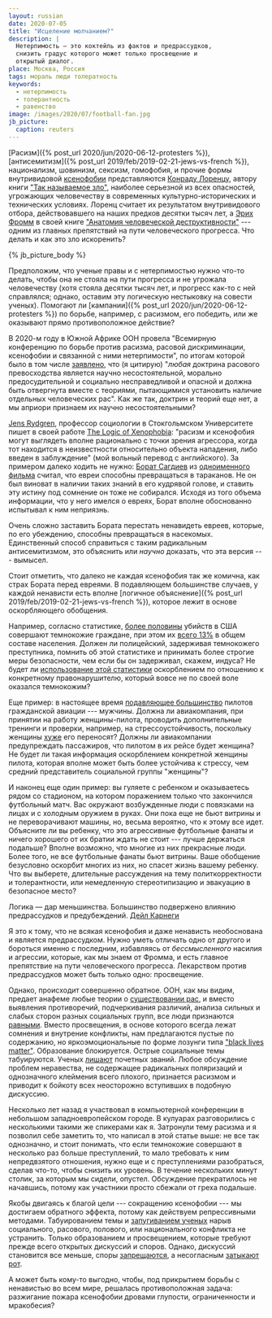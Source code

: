 ```yaml
---
layout: russian
date: 2020-07-05
title: "Исцеление молчанием?"
description: |
  Нетерпимость — это коктейль из фактов и предрассудков,
  снизить градус которого может только просвещение и
  открытый диалог.
place: Москва, Россия
tags: мораль люди толератность
keywords:
  - нетерпимость
  - толерантность
  - равенство
image: /images/2020/07/football-fan.jpg
jb_picture:
  caption: reuters
---
```


[Расизм]({% post_url 2020/jun/2020-06-12-protesters %}),
[антисемитизм]({% post_url 2019/feb/2019-02-21-jews-vs-french %}),
национализм, шовинизм, сексизм, гомофобия,
и прочие формы внутривидовой
[ксенофобии](https://ru.wikipedia.org/wiki/%D0%9A%D1%81%D0%B5%D0%BD%D0%BE%D1%84%D0%BE%D0%B1%D0%B8%D1%8F)
представляются
[Конраду Лоренцу](https://ru.wikipedia.org/wiki/%D0%9B%D0%BE%D1%80%D0%B5%D0%BD%D1%86,_%D0%9A%D0%BE%D0%BD%D1%80%D0%B0%D0%B4),
автору книги ["Так называемое зло"](https://www.litres.ru/konrad-lorenc/agressiya-tak-nazyvaemoe-zlo/),
наиболее серьезной из всех опасностей, угрожающих человечеству
в современных культурно-исторических и технических условиях.
Лоренц считает их результатом внутривидового отбора, действовавшего на наших
предков десятки тысяч лет, а
[Эрих Фромм](https://ru.wikipedia.org/wiki/%D0%A4%D1%80%D0%BE%D0%BC%D0%BC,_%D0%AD%D1%80%D0%B8%D1%85)
в своей книге
["Анатомия человеческой деструктивности"](https://www.litres.ru/erih-fromm/anatomiya-chelovecheskoy-destruktivnosti/) ---
одним из главных препятствий на пути человеческого прогресса.
Что делать и как это зло искоренить?

{% jb_picture_body %}

<!--more-->

Предположим, что ученые правы и с нетерпимостью нужно что-то делать,
чтобы она не стояла на пути прогресса и не угрожала человечеству
(хотя стояла десятки тысяч лет, и прогресс как-то с ней справлялся;
однако, оставим эту логическую нестыковку на совести ученых).
Помогают ли [кампании]({% post_url 2020/jun/2020-06-12-protesters %})
по борьбе, например, с расизмом, его победить,
или же оказывают прямо противоположное действие?

В 2020-м году в Южной Африке ООН провела "Всемирную конференцию
по борьбе против расизма, расовой дискриминации, ксенофобии и связанной с ними
нетерпимости", по итогам которой было в том числе
[заявлено](https://www.ohchr.org/Documents/Publications/Durban_rus.pdf),
что (я цитирую) "_любая_ доктрина расового превосходства является
научно несостоятельной, морально предосудительной и социально несправедливой
и опасной и должна быть отвергнута вместе с теориями, пытающимися
установить наличие отдельных человеческих рас". Как же так, доктрин и теорий
еще нет, а мы априори признаем их научно несостоятельными?

[Jens Rydgren](https://en.wikipedia.org/wiki/Jens_Rydgren),
профессор социологии в Стокгольмском Университете пишет в своей
работе [The Logic of Xenophobia](https://journals.sagepub.com/doi/10.1177/1043463104043712):
"расизм и ксенофобия могут выглядеть вполне рационально с точки зрения агрессора, когда
тот находится в неизвестности относительно объекта нападения, либо введен
в заблуждение" (мой вольный перевод с английского).
За примером далеко ходить не нужно:
[Борат Сагдиев](https://ru.wikipedia.org/wiki/%D0%91%D0%BE%D1%80%D0%B0%D1%82_%D0%A1%D0%B0%D0%B3%D0%B4%D0%B8%D0%B5%D0%B2)
из [одноименного фильма](https://ru.wikipedia.org/wiki/%D0%91%D0%BE%D1%80%D0%B0%D1%82)
считал, что евреи способны превращаться в тараканов.
Не он был виноват в наличии таких знаний в его кудрявой голове,
и ставить эту истину под сомнение он тоже не собирался.
Исходя из того объема информации, что у него имелся о евреях,
Борат вполне обоснованно испытывал к ним неприязнь.

Очень сложно заставить Бората перестать ненавидеть евреев,
которые, по его убеждению, способны
превращаться в насекомых. Единственный способ справиться с таким
радикальным антисемитизмом, это объяснить или
_научно_ доказать, что эта версия --- вымысел.

Стоит отметить, что далеко не каждая ксенофобия так же комична,
как страх Бората перед евреями.
В подавляющем большинстве случаев, у каждой
ненависти есть вполне [логичное объяснение]({% post_url 2019/feb/2019-02-21-jews-vs-french %}),
которое лежит в основе оскорбляющего обобщения.

Например, согласно статистике,
[более половины](https://en.wikipedia.org/wiki/Race_and_crime_in_the_United_States#Homicide)
убийств в США совершают темнокожие граждане, при этом
их [всего 13%](https://en.wikipedia.org/wiki/Race_and_ethnicity_in_the_United_States)
в общем составе населения. Должен ли полицейский, задерживая темнокожего
преступника, помнить об этой статистике и принимать более строгие меры
безопасности, чем если бы он задерживал, скажем, индуса? Не будет ли
[использование этой статистики](https://habr.com/ru/post/394313/)
оскорблением по отношению к конкретному правонарушителю,
который вовсе не по своей воле оказался темнокожим?

Еще пример: в настоящее время
[подавляющее большинство](https://www.biletik.aero/handbook/blog/pochemu-v-grazhdanskoy-aviatsii-tak-malo-zhenshchin-pilotov/)
пилотов гражданской авиации --- мужчины. Должна ли авиакомпания, при принятии
на работу женщины-пилота, проводить дополнительные тренинги и проверки, например,
на стрессоустойчивость, поскольку
женщины [хуже](https://womo.ua/nakryilo-pochemu-zhenshhinyi-perenosyat-stress-huzhe-chem-muzhchinyi/)
его переносят? Должны ли авиакомпании предупреждать пассажиров, что пилотом
в их рейсе будет женщина? Не будет ли такая информация оскорблением
конкретной женщины пилота, которая вполне может быть более устойчива к стрессу,
чем средний представитель социальной группы "женщины"?

И наконец еще один пример: вы гуляете с ребенком и оказываетесь
рядом со стадионом, на котором поражением только
что закончился футбольный матч. Вас окружают
возбужденные люди с повязками на лицах и с холодным оружием в руках.
Они пока еще не бьют витрины и не переворачивают машины, но, весьма вероятно,
что к этому все идет. Объясните ли вы ребенку, что это агрессивные
футбольные фанаты и ничего хорошего от их братии ждать не стоит --- лучше
держаться подальше? Вполне возможно, что многие из них прекрасные люди.
Более того, не все футбольные фанаты бьют витрины. Ваше обобщение безусловно
оскорбит многих из них, но спасет жизнь вашему ребенку. Что вы выберете,
длительные рассуждения на тему политкорректности и толерантности, или
немедленную стереотипизацию и эвакуацию в безопасное место?

<aside class="quote">
Логика — дар меньшинства. Большинство подвержено влиянию предрассудков и предубеждений.
<span><a href="https://citaty.info/quote/249043">Дейл Карнеги</a></span>
</aside>

Я это к тому, что не всякая ксенофобия и даже ненависть необоснована и
является предрассудком. Нужно уметь отличать одно от другого и бороться
именно с последним, избавляясь от
_бессмысленного_ насилия и агрессии, которые, как мы знаем от Фромма,
и есть главное препятствие на пути человеческого прогресса. Лекарством
против предрассудков может быть только одно: просвещение.

Однако, происходит совершенно обратное. ООН, как мы видим, предает
анафеме любые теории о [существовании рас](https://ru.wikipedia.org/wiki/%D0%A0%D0%B0%D1%81%D0%B0),
и вместо выявления противоречий,
подчеркивания различий, анализа сильных и слабых сторон разных социальных
групп, все люди признаются [равными](https://en.wikipedia.org/wiki/All_men_are_created_equal).
Вместо просвещения, в основе которого всегда лежат сомнения
и внутрение конфликты, нам предлагаются пустые по содержанию, но яркоэмоциональные
по форме лозунги типа ["black lives matter"](https://ru.wikipedia.org/wiki/Black_Lives_Matter).
Образование блокируется.
Острые социальные темы табуируются.
Ученых [лишают](https://ru.euronews.com/2019/01/14/ru-dna-james-watson-stripped-of-honours) почетных званий.
Любое обсуждение проблем неравества,
не содержащее радикальных поляризаций и однозначного клеймения всего
плохого, признается расизмом и приводит к бойкоту всех неосторожно вступивших
в подобную дискуссию.

Несколько лет назад я участвовал в компьютерной конференции
в небольшом западноевропейском городе. В кулуарах разговорились с несколькими
такими же спикерами как я. Затронули тему расизма и я позволил себе заметить
то, что написал в этой статье выше: не все так однозначно, и стоит понимать,
что если темнокожие совершают в несколько раз больше преступлений,
то мало требовать к ним непредвзятого отношения, нужно еще и с
преступлениями разобраться, сделав что-то, чтобы снизить их уровень. В течение
нескольких минут столик, за которым мы сидели, опустел. Обсуждение прекратилось
не начавшись, потому как участники просто сбежали от греха подальше.

Якобы двигаясь к благой цели --- сокращению ксенофобии ---
мы достигаем обратного эффекта, потому как действуем репрессивными методами.
Табуированием темы и [запугиванием ученых](https://ru.euronews.com/2019/01/14/ru-dna-james-watson-stripped-of-honours)
нарыв социального, расового, полового,
или национального конфликта не устранить. Только образованием и просвещением,
которые требуют прежде всего открытых дискуссий и споров. Однако, дискуссий
становится все меньше, споры [запрещаются](https://vc.ru/flood/25690-google-fire-manifest),
а несогласным [затыкают рот](https://lenta.ru/news/2018/03/01/rasnitsynet/).

А может быть кому-то выгодно, чтобы, под прикрытием борьбы с ненавистью во всем мире,
решалась противоположная задача: разжигание пожара ксенофобии дровами
глупости, ограниченности и мракобесия?
